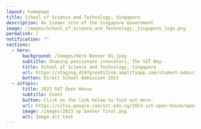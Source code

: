 ```yaml
---
layout: homepage
title: School of Science and Technology, Singapore
description: An Isomer site of the Singapore Government
image: /images/School_of_Science_and_Technology,_Singapore_logo.png
permalink: /
notification: ""
sections:
  - hero:
      background: /images/Hero Banner 01.jpeg
      subtitle: Shaping passionate innovators, The SST Way.
      title: School of Science and Technology, Singapore
      url: https://staging.d197prea913inm.amplifyapp.com/student-admission/s1-admission/
      button: Direct School Admission 2023
  - infopic:
      title: 2023 SST Open House
      subtitle: Event
      button: Click on the link below to find out more.
      url: https://sites.google.com/sst.edu.sg/2023-sst-open-house/open-house-programmes
      image: /images/2023 op banner final.png
      alt: Image alt text
---
```

